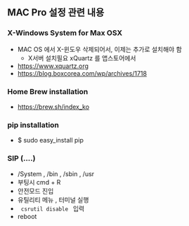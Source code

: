 ## MAC Pro 설정 관련 내용

### X-Windows System for Max OSX
- MAC OS 에서 X-윈도우 삭제되어서, 이제는 추가로 설치해야 함
  - X서버 설치필요 xQuartz 를 앱스토어에서 
- https://www.xquartz.org
- https://blog.boxcorea.com/wp/archives/1718


### Home Brew installation
- https://brew.sh/index_ko

### pip installation
- $ sudo easy_install pip

### SIP (....)
- /System , /bin , /sbin , /usr
- 부팅시 cmd + R
- 안전모드 진입
- 유틸리티 메뉴 , 터미널 실행
- <code> csrutil disable </code> 입력
- reboot
